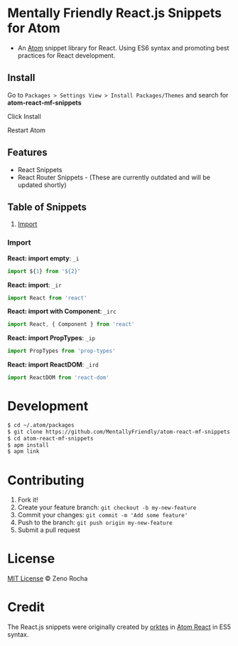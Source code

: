 # Mentally Friendly React.js Snippets for Atom

* An [Atom](https://atom.io/) snippet library for React. Using ES6 syntax and promoting best practices for React development.

## Install

Go to `Packages > Settings View > Install Packages/Themes` and search for **atom-react-mf-snippets**

Click Install

Restart Atom

## Features

-	React Snippets
-	React Router Snippets - (These are currently outdated and will be updated shortly)

## Table of Snippets
1. [Import](#import)

### Import
**React: import empty**: `_i`
```javascript
import ${1} from '${2}'
```

**React: import**: `_ir`
```javascript
import React from 'react'
```

**React: import with Component**: `_irc`
```javascript
import React, { Component } from 'react'
```

**React: import PropTypes**: `_ip`
```javascript
import PropTypes from 'prop-types'
```

**React: import ReactDOM**: `_ird`
```javascript
import ReactDOM from 'react-dom'
```

# Development

```sh
$ cd ~/.atom/packages
$ git clone https://github.com/MentallyFriendly/atom-react-mf-snippets
$ cd atom-react-mf-snippets
$ apm install
$ apm link
```

# Contributing

1.	Fork it!
2.	Create your feature branch: `git checkout -b my-new-feature`
3.	Commit your changes: `git commit -m 'Add some feature'`
4.	Push to the branch: `git push origin my-new-feature`
5.	Submit a pull request

# License

[MIT License](http://zenorocha.mit-license.org/) © Zeno Rocha

# Credit

The React.js snippets were originally created by [orktes](https://atom.io/users/orktes) in [Atom React](https://atom.io/packages/react) in ES5 syntax.
